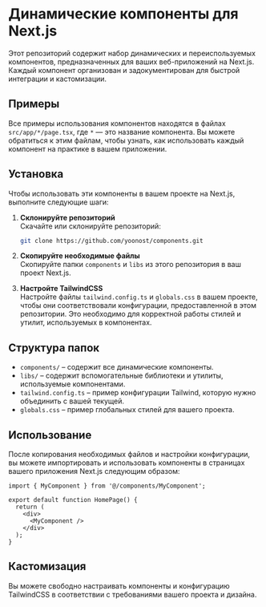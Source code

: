 
# Динамические компоненты для Next.js

Этот репозиторий содержит набор динамических и переиспользуемых компонентов, предназначенных для ваших веб-приложений на Next.js. Каждый компонент организован и задокументирован для быстрой интеграции и кастомизации.

## Примеры

Все примеры использования компонентов находятся в файлах `src/app/*/page.tsx`, где `*` — это название компонента. Вы можете обратиться к этим файлам, чтобы узнать, как использовать каждый компонент на практике в вашем приложении.

## Установка

Чтобы использовать эти компоненты в вашем проекте на Next.js, выполните следующие шаги:

1. **Склонируйте репозиторий**  
   Скачайте или склонируйте репозиторий:
   ```bash
   git clone https://github.com/yoonost/components.git
   ```

2. **Скопируйте необходимые файлы**  
   Скопируйте папки `components` и `libs` из этого репозитория в ваш проект Next.js.

3. **Настройте TailwindCSS**  
   Настройте файлы `tailwind.config.ts` и `globals.css` в вашем проекте, чтобы они соответствовали конфигурации, предоставленной в этом репозитории. Это необходимо для корректной работы стилей и утилит, используемых в компонентах.

## Структура папок

- `components/` – содержит все динамические компоненты.
- `libs/` – содержит вспомогательные библиотеки и утилиты, используемые компонентами.
- `tailwind.config.ts` – пример конфигурации Tailwind, которую нужно объединить с вашей текущей.
- `globals.css` – пример глобальных стилей для вашего проекта.

## Использование

После копирования необходимых файлов и настройки конфигурации, вы можете импортировать и использовать компоненты в страницах вашего приложения Next.js следующим образом:

```tsx
import { MyComponent } from '@/components/MyComponent';

export default function HomePage() {
  return (
    <div>
      <MyComponent />
    </div>
  );
}
```

## Кастомизация

Вы можете свободно настраивать компоненты и конфигурацию TailwindCSS в соответствии с требованиями вашего проекта и дизайна.